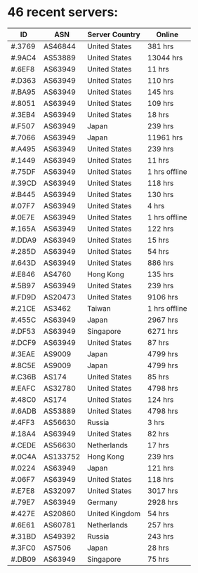 # 46 recent servers:

| ID | ASN | Server Country | Online |
| ------ | ------ | ------ | ------ |
| #.3769 | AS46844 | United States | 381 hrs |
| #.9AC4 | AS53889 | United States | 13044 hrs |
| #.6EF8 | AS63949 | United States | 11 hrs |
| #.D363 | AS63949 | United States | 110 hrs |
| #.BA95 | AS63949 | United States | 145 hrs |
| #.8051 | AS63949 | United States | 109 hrs |
| #.3EB4 | AS63949 | United States | 18 hrs |
| #.F507 | AS63949 | Japan | 239 hrs |
| #.7066 | AS63949 | Japan | 11961 hrs |
| #.A495 | AS63949 | United States | 239 hrs |
| #.1449 | AS63949 | United States | 11 hrs |
| #.75DF | AS63949 | United States | 1 hrs offline |
| #.39CD | AS63949 | United States | 118 hrs |
| #.B445 | AS63949 | United States | 130 hrs |
| #.07F7 | AS63949 | United States | 4 hrs |
| #.0E7E | AS63949 | United States | 1 hrs offline |
| #.165A | AS63949 | United States | 122 hrs |
| #.DDA9 | AS63949 | United States | 15 hrs |
| #.285D | AS63949 | United States | 54 hrs |
| #.643D | AS63949 | United States | 886 hrs |
| #.E846 | AS4760 | Hong Kong | 135 hrs |
| #.5B97 | AS63949 | United States | 239 hrs |
| #.FD9D | AS20473 | United States | 9106 hrs |
| #.21CE | AS3462 | Taiwan | 1 hrs offline |
| #.455C | AS63949 | Japan | 2967 hrs |
| #.DF53 | AS63949 | Singapore | 6271 hrs |
| #.DCF9 | AS63949 | United States | 87 hrs |
| #.3EAE | AS9009 | Japan | 4799 hrs |
| #.8C5E | AS9009 | Japan | 4799 hrs |
| #.C36B | AS174 | United States | 85 hrs |
| #.EAFC | AS32780 | United States | 4798 hrs |
| #.48C0 | AS174 | United States | 124 hrs |
| #.6ADB | AS53889 | United States | 4798 hrs |
| #.4FF3 | AS56630 | Russia | 3 hrs |
| #.18A4 | AS63949 | United States | 82 hrs |
| #.CEDE | AS56630 | Netherlands | 17 hrs |
| #.0C4A | AS133752 | Hong Kong | 239 hrs |
| #.0224 | AS63949 | Japan | 121 hrs |
| #.06F7 | AS63949 | United States | 118 hrs |
| #.E7E8 | AS32097 | United States | 3017 hrs |
| #.79E7 | AS63949 | Germany | 2928 hrs |
| #.427E | AS20860 | United Kingdom | 54 hrs |
| #.6E61 | AS60781 | Netherlands | 257 hrs |
| #.31BD | AS49392 | Russia | 243 hrs |
| #.3FC0 | AS7506 | Japan | 28 hrs |
| #.DB09 | AS63949 | Singapore | 75 hrs |

